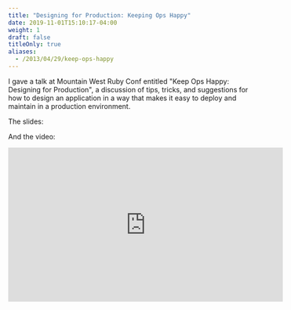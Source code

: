 ```yaml
---
title: "Designing for Production: Keeping Ops Happy"
date: 2019-11-01T15:10:17-04:00
weight: 1
draft: false
titleOnly: true
aliases:
  - /2013/04/29/keep-ops-happy
---
```


I gave a talk at Mountain West Ruby Conf entitled "Keep Ops Happy: Designing for Production", a discussion of tips, tricks, and suggestions for how to design an application in a way that makes it easy to deploy and maintain in a production environment.

The slides:

<script async class="speakerdeck-embed" data-id="72c6a9407eec0130879e1231381969d1" data-ratio="1.33333333333333" src="//speakerdeck.com/assets/embed.js"></script>

And the video:

<iframe width="560" height="315" src="http://www.youtube.com/embed/n7mtYj3dHt4" frameborder="0" allowfullscreen></iframe>
